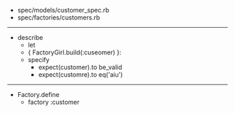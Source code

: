 - spec/models/customer_spec.rb
- spec/factories/customers.rb

---
- describe
  - let
  - { FactoryGirl.build(:cuseomer) }:
  - specify
    - expect(customer).to be_valid
    - expect(customre).to eq('aiu')

---
- Factory.define
  - factory :customer

